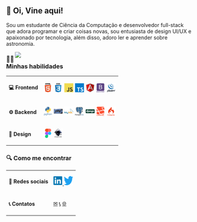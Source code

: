 <h2>👋 Oi, Vine aqui!</h2>
<p>
    Sou um estudante de Ciência da Computação e desenvolvedor full-stack que adora
    programar e criar coisas novas, sou entusiasta de design UI/UX e apaixonado por tecnologia, além disso, adoro ler e aprender sobre
    astronomia.
</p>
<img align="right" src="https://media.giphy.com/media/waIb4gha3r6PS/source.gif" width="480" />
<h3>👨‍💻 Minhas habilidades</h3>
<table border="0">
    <tr>
        <td>
            <h4>💻 Frontend</h4>
        </td>
        <td valign="middle">
            <img src="https://raw.githubusercontent.com/devicons/devicon/master/icons/html5/html5-original-wordmark.svg" alt="html5" width="25" height="25" />
            <img src="https://raw.githubusercontent.com/devicons/devicon/master/icons/css3/css3-original-wordmark.svg" alt="css3" width="25" height="25" />
            <img src="https://raw.githubusercontent.com/devicons/devicon/master/icons/javascript/javascript-original.svg" alt="javascript" width="25" height="25" /> 
            <img src="https://raw.githubusercontent.com/devicons/devicon/master/icons/typescript/typescript-original.svg" alt="typescript" width="25" height="25" />
            <img src="https://raw.githubusercontent.com/devicons/devicon/master/icons/angularjs/angularjs-original.svg" alt="angular-js" width="25" height="25" />
            <img src="https://github.com/devicons/devicon/raw/master/icons/bootstrap/bootstrap-plain-wordmark.svg" alt="bootstrap" width="25" height="25" />
            <img src="https://github.com/devicons/devicon/raw/master/icons/jquery/jquery-original-wordmark.svg" alt="jquery" width="25" height="25" />
        </td>
    </tr>
    <tr>
        <td>
            <h4>⚙ Backend</h4>
        </td>
        <td valign="middle">
            <img title="Python" src="https://raw.githubusercontent.com/devicons/devicon/master/icons/python/python-original-wordmark.svg" alt="python" width="25" height="25" />
            <img title="Php" src="https://raw.githubusercontent.com/devicons/devicon/master/icons/php/php-original.svg" alt="php" width="25" height="25" />
            <img title="MySQL" src="https://raw.githubusercontent.com/devicons/devicon/master/icons/mysql/mysql-original-wordmark.svg" alt="mysql" width="25" height="25" />
            <img title="PostgreSQL" src="https://raw.githubusercontent.com//devicons/devicon/master/icons/postgresql/postgresql-original-wordmark.svg" alt="postgreSQL" width="25" height="25" />
            <img title="Django" src="https://raw.githubusercontent.com//devicons/devicon/master/icons/django/django-original.svg" alt="postgreSQL" width="25" height="25" />
            <img title="Laravel" src="https://raw.githubusercontent.com/devicons/devicon/master/icons/laravel/laravel-plain-wordmark.svg" alt="laravel" width="25" height="25" />
            <img title="CodeIgniter" src="https://raw.githubusercontent.com/devicons/devicon/master/icons/codeigniter/codeigniter-plain-wordmark.svg" alt="codeigniter" width="25" height="25" />
        </td>
    </tr>
    <tr>
        <td>
            <h4>🎨 Design</h4>
        </td>
        <td valign="middle">
            <img title="Figma" src="https://raw.githubusercontent.com/devicons/devicon/master/icons/figma/figma-original.svg" alt="figma" width="25" height="25" />
            <img title="Inkscape" src="https://raw.githubusercontent.com/devicons/devicon/master/icons/inkscape/inkscape-original-wordmark.svg" alt="inkscape" width="25" height="25" />
        </td>
    </tr>
</table>
<h3>🔍 Como me encontrar</h3>
<table border="0">
    <tr>
        <td>
            <h4>👥 Redes sociais</h4>
        </td>
        <td valign="middle">
            <a href="https://linkedin.com/in/vinesnts">
                <img title="LinkedIn" src="https://raw.githubusercontent.com/devicons/devicon/master/icons/linkedin/linkedin-original.svg" alt="linkedin" width="25" height="25" />
            </a>
            <a href="https://twitter.com/vinesnts">
                <img title="Twitter" src="https://raw.githubusercontent.com/devicons/devicon/master/icons/twitter/twitter-original.svg" alt="twitter" width="25" height="25" />
            </a>
        </td>
    </tr>
    <tr>
        <td>
            <h4>📞 Contatos</h4>
        </td>
        <td valign="middle">
            <a title="E-mail: contato@viniciusalmeida.dev" href="mailto:contato@viniciusalmeida.dev">✉</a>
            <a title="Whatsapp: +55 81 981645401" href="https://wa.me/message/P2IWW4QTZN7TI1">📞</a>
            <a title="Site: viniciusalmeida.dev" href="https:viniciusalmeida.dev">🌐</a>
        </td>
    </tr>
</table>
